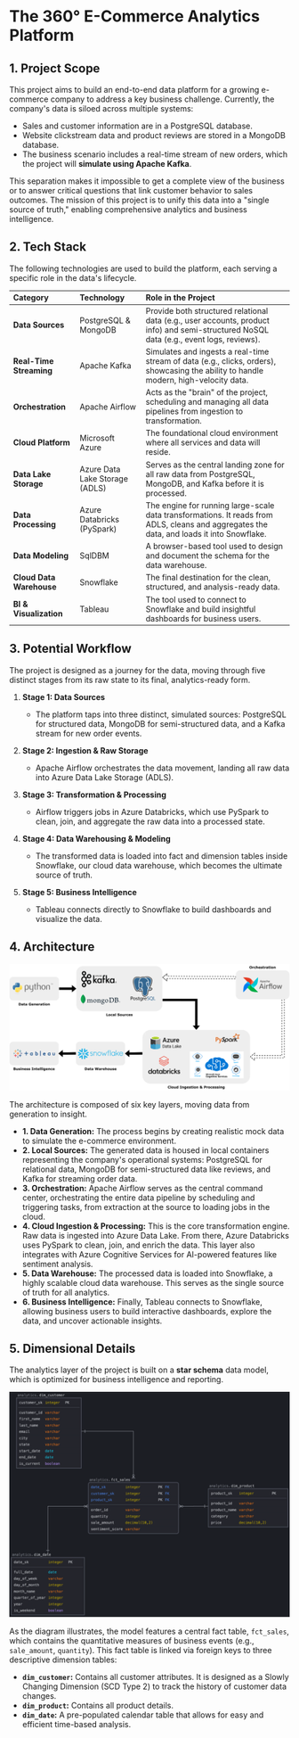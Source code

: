 # The 360° E-Commerce Analytics Platform

## 1. Project Scope

This project aims to build an end-to-end data platform for a growing e-commerce company to address a key business challenge. Currently, the company's data is siloed across multiple systems:
* Sales and customer information are in a PostgreSQL database.
* Website clickstream data and product reviews are stored in a MongoDB database.
* The business scenario includes a real-time stream of new orders, which the project will **simulate using Apache Kafka**.

This separation makes it impossible to get a complete view of the business or to answer critical questions that link customer behavior to sales outcomes. The mission of this project is to unify this data into a "single source of truth," enabling comprehensive analytics and business intelligence.

## 2. Tech Stack

The following technologies are used to build the platform, each serving a specific role in the data's lifecycle.

| Category                | Technology                    | Role in the Project                                                                                                                              |
| :---------------------- | :---------------------------- | :----------------------------------------------------------------------------------------------------------------------------------------------- |
| **Data Sources** | PostgreSQL & MongoDB          | Provide both structured relational data (e.g., user accounts, product info) and semi-structured NoSQL data (e.g., event logs, reviews).        |
| **Real-Time Streaming** | Apache Kafka                  | Simulates and ingests a real-time stream of data (e.g., clicks, orders), showcasing the ability to handle modern, high-velocity data. |
| **Orchestration** | Apache Airflow                | Acts as the "brain" of the project, scheduling and managing all data pipelines from ingestion to transformation.                          |
| **Cloud Platform** | Microsoft Azure               | The foundational cloud environment where all services and data will reside.                                                                 |
| **Data Lake Storage** | Azure Data Lake Storage (ADLS)| Serves as the central landing zone for all raw data from PostgreSQL, MongoDB, and Kafka before it is processed.                        |
| **Data Processing** | Azure Databricks (PySpark)    | The engine for running large-scale data transformations. It reads from ADLS, cleans and aggregates the data, and loads it into Snowflake.    |
| **Data Modeling** | SqlDBM                        | A browser-based tool used to design and document the schema for the data warehouse.                                                       |
| **Cloud Data Warehouse**| Snowflake                     | The final destination for the clean, structured, and analysis-ready data.                                                               |
| **BI & Visualization** | Tableau                       | The tool used to connect to Snowflake and build insightful dashboards for business users.                                                 |

## 3. Potential Workflow

The project is designed as a journey for the data, moving through five distinct stages from its raw state to its final, analytics-ready form.

1.  **Stage 1: Data Sources**
    * The platform taps into three distinct, simulated sources: PostgreSQL for structured data, MongoDB for semi-structured data, and a Kafka stream for new order events.

2.  **Stage 2: Ingestion & Raw Storage**
    * Apache Airflow orchestrates the data movement, landing all raw data into Azure Data Lake Storage (ADLS).

3.  **Stage 3: Transformation & Processing**
    * Airflow triggers jobs in Azure Databricks, which use PySpark to clean, join, and aggregate the raw data into a processed state.

4.  **Stage 4: Data Warehousing & Modeling**
    * The transformed data is loaded into fact and dimension tables inside Snowflake, our cloud data warehouse, which becomes the ultimate source of truth.

5.  **Stage 5: Business Intelligence**
    * Tableau connects directly to Snowflake to build dashboards and visualize the data.

## 4. Architecture

<img src="Diagrams/Architecture_Diagram.svg" alt="Architecture Diagram">


The architecture is composed of six key layers, moving data from generation to insight.

* **1. Data Generation:** The process begins by creating realistic mock data to simulate the e-commerce environment.
* **2. Local Sources:** The generated data is housed in local containers representing the company's operational systems: PostgreSQL for relational data, MongoDB for semi-structured data like reviews, and Kafka for streaming order data.
* **3. Orchestration:** Apache Airflow serves as the central command center, orchestrating the entire data pipeline by scheduling and triggering tasks, from extraction at the source to loading jobs in the cloud.
* **4. Cloud Ingestion & Processing:** This is the core transformation engine. Raw data is ingested into Azure Data Lake. From there, Azure Databricks uses PySpark to clean, join, and enrich the data. This layer also integrates with Azure Cognitive Services for AI-powered features like sentiment analysis.
* **5. Data Warehouse:** The processed data is loaded into Snowflake, a highly scalable cloud data warehouse. This serves as the single source of truth for all analytics.
* **6. Business Intelligence:** Finally, Tableau connects to Snowflake, allowing business users to build interactive dashboards, explore the data, and uncover actionable insights.


## 5. Dimensional Details

The analytics layer of the project is built on a **star schema** data model, which is optimized for business intelligence and reporting.

<img src="Diagrams/Star_Dimensional_Model.png" alt="Star Dimensional Model">

As the diagram illustrates, the model features a central fact table, `fct_sales`, which contains the quantitative measures of business events (e.g., `sale_amount`, `quantity`). This fact table is linked via foreign keys to three descriptive dimension tables:
* **`dim_customer`:** Contains all customer attributes. It is designed as a Slowly Changing Dimension (SCD Type 2) to track the history of customer data changes.
* **`dim_product`:** Contains all product details.
* **`dim_date`:** A pre-populated calendar table that allows for easy and efficient time-based analysis.